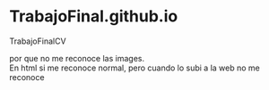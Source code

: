 # TrabajoFinal.github.io
TrabajoFinalCV

por que no me reconoce las images.      
En html si me reconoce normal, pero cuando lo subi a la web no me reconoce   
    
